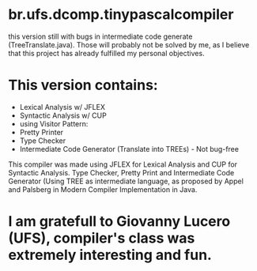 # br.ufs.dcomp.tinypascalcompiler

this version still with bugs in intermediate code generate (TreeTranslate.java). Those will probably not be solved by me, as I believe that this project has already fulfilled my personal objectives.

# This version contains:
  
* Lexical Analysis w/ JFLEX
* Syntactic Analysis w/ CUP
* using Visitor Pattern:
* Pretty Printer
* Type Checker
* Intermediate Code Generator (Translate into TREEs) - Not bug-free

This compiler was made using JFLEX for Lexical Analysis and CUP for Syntactic Analysis. Type Checker, Pretty Print and Intermediate Code Generator (Using TREE as intermediate language, as proposed by Appel and Palsberg in Modern Compiler Implementation in Java. 


# I am gratefull to Giovanny Lucero (UFS), compiler's class was extremely interesting and fun.


